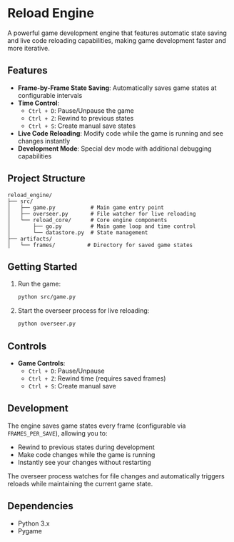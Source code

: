 # Reload Engine

A powerful game development engine that features automatic state saving and live code reloading capabilities, making game development faster and more iterative.

## Features

- **Frame-by-Frame State Saving**: Automatically saves game states at configurable intervals
- **Time Control**:
  - `Ctrl + D`: Pause/Unpause the game
  - `Ctrl + Z`: Rewind to previous states
  - `Ctrl + S`: Create manual save states
- **Live Code Reloading**: Modify code while the game is running and see changes instantly
- **Development Mode**: Special dev mode with additional debugging capabilities

## Project Structure

```
reload_engine/
├── src/
│   ├── game.py           # Main game entry point
│   ├── overseer.py       # File watcher for live reloading
│   └── reload_core/      # Core engine components
│       ├── go.py         # Main game loop and time control
│       └── datastore.py  # State management
├── artifacts/
│   └── frames/          # Directory for saved game states
```

## Getting Started

1. Run the game:
   ```bash
   python src/game.py
   ```

2. Start the overseer process for live reloading:
   ```bash
   python overseer.py
   ```

## Controls

- **Game Controls**:
  - `Ctrl + D`: Pause/Unpause
  - `Ctrl + Z`: Rewind time (requires saved frames)
  - `Ctrl + S`: Create manual save

## Development

The engine saves game states every frame (configurable via `FRAMES_PER_SAVE`), allowing you to:
- Rewind to previous states during development
- Make code changes while the game is running
- Instantly see your changes without restarting

The overseer process watches for file changes and automatically triggers reloads while maintaining the current game state.

## Dependencies

- Python 3.x
- Pygame
